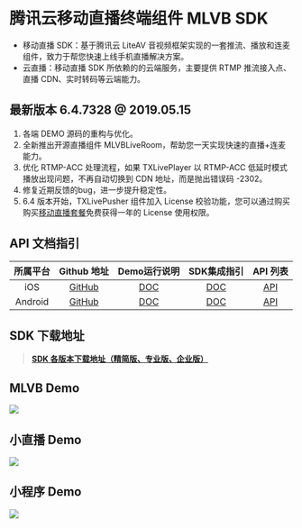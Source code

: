 # 腾讯云移动直播终端组件 MLVB SDK
- 移动直播 SDK：基于腾讯云 LiteAV 音视频框架实现的一套推流、播放和连麦组件，致力于帮您快速上线手机直播解决方案。
- 云直播：移动直播 SDK 所依赖的的云端服务，主要提供 RTMP 推流接入点、直播 CDN、实时转码等云端能力。

## 最新版本 6.4.7328 @ 2019.05.15 
1. 各端 DEMO 源码的重构与优化。
2. 全新推出开源直播组件 MLVBLiveRoom，帮助您一天实现快速的直播+连麦能力。
3. 优化 RTMP-ACC 处理流程，如果 TXLivePlayer 以 RTMP-ACC 低延时模式播放出现问题，不再自动切换到 CDN 地址，而是抛出错误码 -2302。
4. 修复近期反馈的bug，进一步提升稳定性。 
5. 6.4 版本开始，TXLivePusher 组件加入 License 校验功能，您可以通过购买购买[移动直播套餐](https://cloud.tencent.com/document/product/454/34750)免费获得一年的 License 使用权限。

## API 文档指引

| 所属平台 | Github 地址 | Demo运行说明 | SDK集成指引 | API 列表 |
|:---------:| :--------:|:--------:| :--------:|:--------:|
| iOS | [GitHub](https://github.com/tencentyun/MLVBSDK/tree/master/iOS)| [DOC](https://github.com/tencentyun/MLVBSDK/blob/master/iOS/README.md)| [DOC](https://cloud.tencent.com/document/product/454/7876) | [API](https://cloud.tencent.com/document/product/454/34753) |
| Android | [GitHub](https://github.com/tencentyun/MLVBSDK/tree/master/Android)| [DOC](https://github.com/tencentyun/MLVBSDK/blob/master/Android/README.md)| [DOC](https://cloud.tencent.com/document/product/454/7877) | [API](https://cloud.tencent.com/document/product/454/34766) |

## SDK 下载地址

> [**SDK 各版本下载地址（精简版、专业版、企业版）**](https://github.com/tencentyun/MLVBSDK/blob/master/SDK%E4%B8%8B%E8%BD%BD.md)

## MLVB Demo

![](https://main.qcloudimg.com/raw/ddf1ce540e29f5a43091d9274672e5f1.jpg)

## 小直播 Demo

![](https://main.qcloudimg.com/raw/354d61632bd71d6aec7a833b3afb69bc.jpg)


## 小程序 Demo

![](https://main.qcloudimg.com/raw/913bc2c34495e04dcd3d97eff069df53.jpg)
